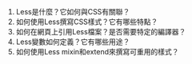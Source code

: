 

1. Less是什麼？它如何與CSS有關聯？
2. 如何使用Less撰寫CSS樣式？它有哪些特點？
3. 如何在網頁上引用Less檔案？是否需要特定的編譯器？
4. Less變數如何定義？它有哪些用途？
5. 如何使用Less mixin和extend來撰寫可重用的樣式？